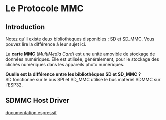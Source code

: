 ﻿# Le Protocole MMC 

## Introduction

Notez qu'il existe deux bibliothèques disponibles : SD et SD_MMC. Vous pouvez lire la différence à leur sujet ici.

La **carte MMC** (_MultiMedia Card_)  est une unité amovible de stockage de données numériques. Elle est utilisée, généralement, pour le stockage des clichés numériques dans les appareils photo numériques.

**Quelle est la différence entre les bibliothèques SD et SD_MMC ?**  
SD fonctionne sur le bus SPI et SD_MMC utilise le bus matériel SDMMC sur l'ESP32.

## SDMMC Host Driver

[documentation espressif](https://docs.espressif.com/projects/esp-idf/en/latest/esp32/api-reference/peripherals/sdmmc_host.html)



